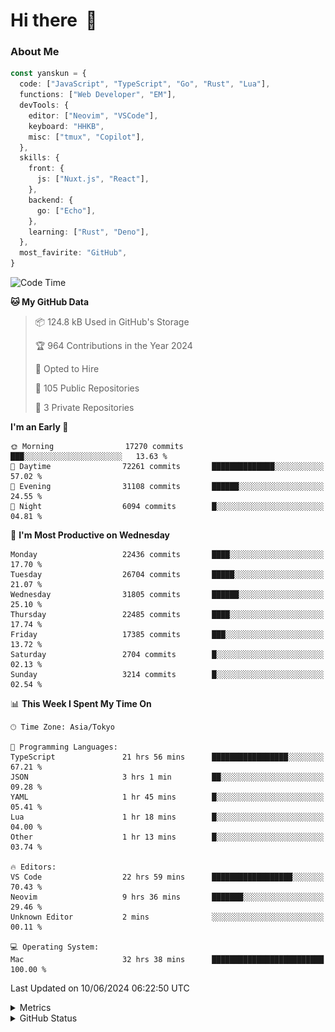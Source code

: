 # Hi there&nbsp; :wave:

### About Me

```ts
const yanskun = {
  code: ["JavaScript", "TypeScript", "Go", "Rust", "Lua"],
  functions: ["Web Developer", "EM"],
  devTools: {
    editor: ["Neovim", "VSCode"],
    keyboard: "HHKB",
    misc: ["tmux", "Copilot"],
  },
  skills: {
    front: {
      js: ["Nuxt.js", "React"],
    },
    backend: {
      go: ["Echo"],
    },
    learning: ["Rust", "Deno"],
  },
  most_favirite: "GitHub",
}
```

<!--START_SECTION:waka-->
![Code Time](http://img.shields.io/badge/Code%20Time-861%20hrs%2048%20mins-blue)

**🐱 My GitHub Data** 

> 📦 124.8 kB Used in GitHub's Storage 
 > 
> 🏆 964 Contributions in the Year 2024
 > 
> 💼 Opted to Hire
 > 
> 📜 105 Public Repositories 
 > 
> 🔑 3 Private Repositories 
 > 
**I'm an Early 🐤** 

```text
🌞 Morning                17270 commits       ███░░░░░░░░░░░░░░░░░░░░░░   13.63 % 
🌆 Daytime                72261 commits       ██████████████░░░░░░░░░░░   57.02 % 
🌃 Evening                31108 commits       ██████░░░░░░░░░░░░░░░░░░░   24.55 % 
🌙 Night                  6094 commits        █░░░░░░░░░░░░░░░░░░░░░░░░   04.81 % 
```
📅 **I'm Most Productive on Wednesday** 

```text
Monday                   22436 commits       ████░░░░░░░░░░░░░░░░░░░░░   17.70 % 
Tuesday                  26704 commits       █████░░░░░░░░░░░░░░░░░░░░   21.07 % 
Wednesday                31805 commits       ██████░░░░░░░░░░░░░░░░░░░   25.10 % 
Thursday                 22485 commits       ████░░░░░░░░░░░░░░░░░░░░░   17.74 % 
Friday                   17385 commits       ███░░░░░░░░░░░░░░░░░░░░░░   13.72 % 
Saturday                 2704 commits        █░░░░░░░░░░░░░░░░░░░░░░░░   02.13 % 
Sunday                   3214 commits        █░░░░░░░░░░░░░░░░░░░░░░░░   02.54 % 
```


📊 **This Week I Spent My Time On** 

```text
🕑︎ Time Zone: Asia/Tokyo

💬 Programming Languages: 
TypeScript               21 hrs 56 mins      █████████████████░░░░░░░░   67.21 % 
JSON                     3 hrs 1 min         ██░░░░░░░░░░░░░░░░░░░░░░░   09.28 % 
YAML                     1 hr 45 mins        █░░░░░░░░░░░░░░░░░░░░░░░░   05.41 % 
Lua                      1 hr 18 mins        █░░░░░░░░░░░░░░░░░░░░░░░░   04.00 % 
Other                    1 hr 13 mins        █░░░░░░░░░░░░░░░░░░░░░░░░   03.74 % 

🔥 Editors: 
VS Code                  22 hrs 59 mins      ██████████████████░░░░░░░   70.43 % 
Neovim                   9 hrs 36 mins       ███████░░░░░░░░░░░░░░░░░░   29.46 % 
Unknown Editor           2 mins              ░░░░░░░░░░░░░░░░░░░░░░░░░   00.11 % 

💻 Operating System: 
Mac                      32 hrs 38 mins      █████████████████████████   100.00 % 
```


 Last Updated on 10/06/2024 06:22:50 UTC
<!--END_SECTION:waka-->

<details>
  <summary>Metrics</summary>
  <img src="https://github.com/yanskun/yanskun/blob/main/github-metrics.svg" alt="Metrics">
</details>

<details>
  <summary>GitHub Status</summary>
  <picture>
    <source media="(prefers-color-scheme: dark)" srcset="https://raw.githubusercontent.com/yanskun/yanskun/master/profile-summary-card-output/nord_dark/0-profile-details.svg">
   <img src="https://raw.githubusercontent.com/yanskun/yanskun/master/profile-summary-card-output/default/0-profile-details.svg">
  </picture>
  <br>
  <picture>
    <source media="(prefers-color-scheme: dark)" srcset="https://raw.githubusercontent.com/yanskun/yanskun/master/profile-summary-card-output/nord_dark/1-repos-per-language.svg">
   <img src="https://raw.githubusercontent.com/yanskun/yanskun/master/profile-summary-card-output/default/1-repos-per-language.svg">
  </picture>
  <picture>
    <source media="(prefers-color-scheme: dark)" srcset="https://raw.githubusercontent.com/yanskun/yanskun/master/profile-summary-card-output/nord_dark/2-most-commit-language.svg">
   <img src="https://raw.githubusercontent.com/yanskun/yanskun/master/profile-summary-card-output/default/2-most-commit-language.svg">
  </picture>
  <br>
  <picture>
    <source media="(prefers-color-scheme: dark)" srcset="https://raw.githubusercontent.com/yanskun/yanskun/master/profile-summary-card-output/nord_dark/3-stats.svg">
   <img src="https://raw.githubusercontent.com/yanskun/yanskun/master/profile-summary-card-output/default/3-stats.svg">
  </picture>
  <picture>
    <source media="(prefers-color-scheme: dark)" srcset="https://raw.githubusercontent.com/yanskun/yanskun/master/profile-summary-card-output/nord_dark/4-productive-time.svg">
   <img src="https://raw.githubusercontent.com/yanskun/yanskun/master/profile-summary-card-output/default/4-productive-time.svg">
  </picture>
</details>

